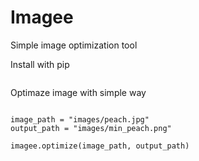 # Imagee

Simple image optimization tool

Install with pip

```pip install imagee
```

Optimaze image with simple way

```import imagee as imagee

image_path = "images/peach.jpg"
output_path = "images/min_peach.png"

imagee.optimize(image_path, output_path)
```
